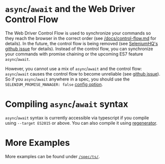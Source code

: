 `async`/`await` and the Web Driver Control Flow
===============================================

The Web Driver Control Flow is used to synchronize your commands so they reach
the browser in the correct order (see
[/docs/control-flow.md](/docs/control-flow.md) for details).  In the future, the
control flow is being removed (see [SeleniumHQ's github issue](
https://github.com/SeleniumHQ/selenium/issues/2969) for details). Instead of the
control flow, you can synchronize your commands with promise chaining or the
upcoming ES7 feature `async`/`await`.

However, you cannot use a mix of `async`/`await` and the control flow:
`async`/`await` causes the control flow to become unreliable (see
[github issue]( https://github.com/SeleniumHQ/selenium/issues/3037)).  So if you
`async`/`await` anywhere in a spec, you should use the
`SELENIUM_PROMISE_MANAGER: false` [config option](/lib/config.ts#L644).

Compiling `async`/`await` syntax
================================

`async`/`await` syntax is currently accessible via typescript if you compile
using `--target ES2015` or above.  You can also compile it using [regenerator](
  https://github.com/facebook/regenerator).


More Examples
=============

More examples can be found under [`/spec/ts/`](/../../spec/ts).
